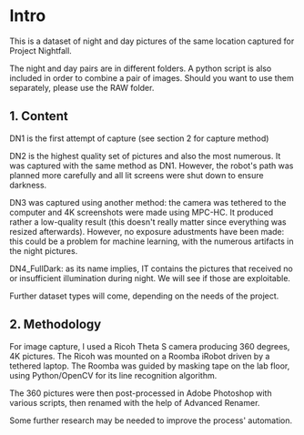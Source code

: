 # Intro

This is a dataset of night and day pictures of the same location captured for Project Nightfall.

The night and day pairs are in different folders. A python script is also included in order to combine a pair of images. Should you want to use them separately, please use the RAW folder.

## 1. Content

DN1 is the first attempt of capture (see section 2 for capture method)

DN2 is the highest quality set of pictures and also the most numerous. It was captured with the same method as DN1.
However, the robot's path was planned more carefully and all lit screens were shut down to ensure darkness.

DN3 was captured using another method: the camera was tethered to the computer and 4K screenshots were made using MPC-HC.
It produced rather a low-quality result (this doesn't really matter since everything was resized afterwards).
However, no exposure adustments have been made: this could be a problem for machine learning, with the numerous artifacts in the night pictures.

DN4_FullDark: as its name implies, IT contains the pictures that received no or insufficient illumination during night. We will see if those are exploitable.

Further dataset types will come, depending on the needs of the project.


## 2. Methodology

For image capture, I used a Ricoh Theta S camera producing 360 degrees, 4K pictures. The Ricoh was mounted on a Roomba iRobot driven by a tethered laptop. 
The Roomba was guided by masking tape on the lab floor, using Python/OpenCV for its line recognition algorithm.

The 360 pictures were then post-processed in Adobe Photoshop with various scripts, then renamed with the help of Advanced Renamer.

Some further research may be needed to improve the process' automation.

